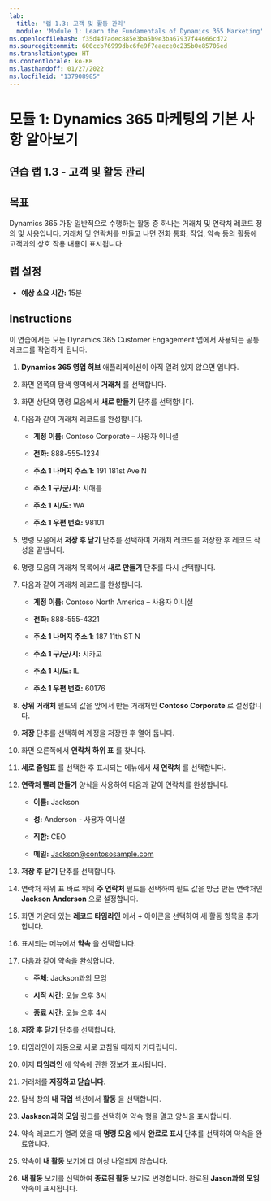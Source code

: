 ```yaml
---
lab:
  title: '랩 1.3: 고객 및 활동 관리'
  module: 'Module 1: Learn the Fundamentals of Dynamics 365 Marketing'
ms.openlocfilehash: f35d4d7adec885e3ba5b9e3ba67937f44666cd72
ms.sourcegitcommit: 600ccb76999dbc6fe9f7eaece0c235b0e85706ed
ms.translationtype: HT
ms.contentlocale: ko-KR
ms.lasthandoff: 01/27/2022
ms.locfileid: "137908985"
---
```

<a name="module-1-learn-the-fundamentals-of-dynamics-365-marketing"></a>모듈 1: Dynamics 365 마케팅의 기본 사항 알아보기
========================

## <a name="practice-lab-13---manage-customers-and-activities"></a>연습 랩 1.3 - 고객 및 활동 관리

## <a name="objectives"></a>목표

Dynamics 365 가장 일반적으로 수행하는 활동 중 하나는 거래처 및 연락처 레코드 정의 및 사용입니다. 거래처 및 연락처를 만들고 나면 전화 통화, 작업, 약속 등의 활동에 고객과의 상호 작용 내용이 표시됩니다.

## <a name="lab-setup"></a>랩 설정

  - **예상 소요 시간:** 15분

## <a name="instructions"></a>Instructions

이 연습에서는 모든 Dynamics 365 Customer Engagement 앱에서 사용되는 공통 레코드를 작업하게 됩니다. 

1. **Dynamics 365 영업 허브** 애플리케이션이 아직 열려 있지 않으면 엽니다. 

2. 화면 왼쪽의 탐색 영역에서 **거래처** 를 선택합니다. 

3. 화면 상단의 명령 모음에서 **새로 만들기** 단추를 선택합니다.

4. 다음과 같이 거래처 레코드를 완성합니다.

    - **계정 이름:** Contoso Corporate – 사용자 이니셜

    - **전화:** 888-555-1234

    - **주소 1 나머지 주소 1:** 191 181st Ave N

    - **주소 1 구/군/시:** 시애틀

    - **주소 1 시/도:** WA

    - **주소 1 우편 번호:** 98101

5. 명령 모음에서 **저장 후 닫기** 단추를 선택하여 거래처 레코드를 저장한 후 레코드 작성을 끝냅니다.

6. 명령 모음의 거래처 목록에서 **새로 만들기** 단추를 다시 선택합니다.

7. 다음과 같이 거래처 레코드를 완성합니다.

    - **계정 이름:** Contoso North America – 사용자 이니셜

    - **전화:** 888-555-4321

    - **주소 1 나머지 주소 1**: 187 11th ST N

    - **주소 1 구/군/시:** 시카고

    - **주소 1 시/도:** IL

    - **주소 1 우편 번호:** 60176

8. **상위 거래처** 필드의 값을 앞에서 만든 거래처인 **Contoso Corporate** 로 설정합니다. 

9. **저장** 단추를 선택하여 계정을 저장한 후 열어 둡니다. 

10. 화면 오른쪽에서 **연락처 하위 표** 를 찾니다. 

11. **세로 줄임표** 를 선택한 후 표시되는 메뉴에서 **새 연락처** 를 선택합니다. 

12. **연락처 빨리 만들기** 양식을 사용하여 다음과 같이 연락처를 완성합니다.

    - **이름:** Jackson

    - **성:** Anderson - 사용자 이니셜

    - **직함:** CEO

    - **메일:** Jackson@contososample.com

13. **저장 후 닫기** 단추를 선택합니다.

14. 연락처 하위 표 바로 위의 **주 연락처** 필드를 선택하여 필드 값을 방금 만든 연락처인 **Jackson Anderson** 으로 설정합니다. 

15. 화면 가운데 있는 **레코드 타임라인** 에서 **+** 아이콘을 선택하여 새 활동 항목을 추가합니다. 

16. 표시되는 메뉴에서 **약속** 을 선택합니다.

17. 다음과 같이 약속을 완성합니다.

    - **주체**: Jackson과의 모임

    - **시작 시간:** 오늘 오후 3시

    - **종료 시간:** 오늘 오후 4시

18. **저장 후 닫기** 단추를 선택합니다. 

19. 타임라인이 자동으로 새로 고침될 때까지 기다립니다. 

20. 이제 **타임라인** 에 약속에 관한 정보가 표시됩니다. 

21. 거래처를 **저장하고 닫습니다**. 

22. 탐색 창의 **내 작업** 섹션에서 **활동** 을 선택합니다.

23. **Jaskson과의 모임** 링크를 선택하여 약속 행을 열고 양식을 표시합니다. 

24. 약속 레코드가 열려 있을 때 **명령 모음** 에서 **완료로 표시** 단추를 선택하여 약속을 완료합니다. 

25. 약속이 **내 활동** 보기에 더 이상 나열되지 않습니다. 

26. **내 활동** 보기를 선택하여 **종료된 활동** 보기로 변경합니다. 완료된 **Jason과의 모임** 약속이 표시됩니다.
